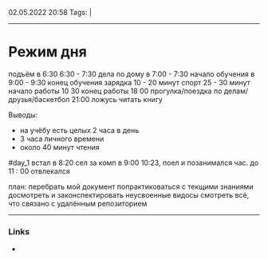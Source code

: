 02.05.2022  20:58
Tags:  |
____

# Режим дня
подъём в 6:30
6:30 - 7:30 дела по дому
в 7:00 - 7:30 начало обучения 
в 9:00 - 9:30 конец обучения
зарядка 10 - 20 минут
спорт 25 - 30 минут
начало работы 10 30
конец работы 18 00
прогулка/поездка по делам/друзья/баскетбол
21:00 ложусь читать книгу

Выводы:
- на учёбу есть целых 2 часа в день
- 3 часа личного времени 
- около 40 минут чтения


#day_1
встал в 8:20
сел за комп в 9:00
10:23, поел и позанимался час. 
до 11 : 00  отвлекался

план:
перебрать мой документ
попрактиковаться с текщими знаниями
досмотреть и законспектировать неусвоенные видосы
смотреть всё, что связано с удалённым репозиторием




____ 
### Links
-